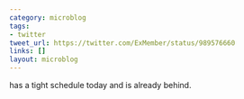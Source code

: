 ```yaml
---
category: microblog
tags:
- twitter
tweet_url: https://twitter.com/ExMember/status/989576660
links: []
layout: microblog
---
```

has a tight schedule today and is already behind.
